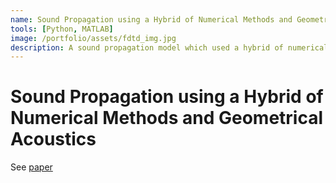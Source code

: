 ```yaml
---
name: Sound Propagation using a Hybrid of Numerical Methods and Geometrical Acoustics
tools: [Python, MATLAB]
image: /portfolio/assets/fdtd_img.jpg
description: A sound propagation model which used a hybrid of numerical methods and geometrical acoustics. Presented during the SuperUROP program
---
```


# Sound Propagation using a Hybrid of Numerical Methods and Geometrical Acoustics

See [paper](/portfolio/assets/soundprop_paper.pdf)
